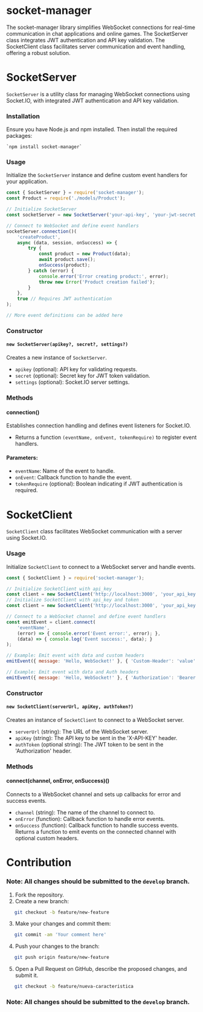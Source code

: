 # socket-manager
The socket-manager library simplifies WebSocket connections for real-time communication in chat applications and online games. The SocketServer class integrates JWT authentication and API key validation. The SocketClient class facilitates server communication and event handling, offering a robust solution.

# SocketServer
`SocketServer` is a utility class for managing WebSocket connections using Socket.IO, with integrated JWT authentication and API key validation.

### Installation
Ensure you have Node.js and npm installed. Then install the required packages:

    `npm install socket-manager`

### Usage
Initialize the `SocketServer` instance and define custom event handlers for your application.

```javascript
const { SocketServer } = require('socket-manager');
const Product = require('./models/Product');

// Initialize SocketServer
const socketServer = new SocketServer('your-api-key', 'your-jwt-secret');

// Connect to WebSocket and define event handlers
socketServer.connection()(
    'createProduct',
    async (data, session, onSuccess) => {
        try {
            const product = new Product(data);
            await product.save();
            onSuccess(product);
        } catch (error) {
            console.error('Error creating product:', error);
            throw new Error('Product creation failed');
        }
    },
    true // Requires JWT authentication
);

// More event definitions can be added here
```
### Constructor
#### `new SocketServer(apikey?, secret?, settings?)`
Creates a new instance of `SocketServer`.

- `apikey` (optional): API key for validating requests.
- `secret` (optional): Secret key for JWT token validation.
- `settings` (optional): Socket.IO server settings.

### Methods
#### connection()
Establishes connection handling and defines event listeners for Socket.IO.

- Returns a function `(eventName, onEvent, tokenRequire)` to register event handlers.
#### Parameters:
- `eventName`: Name of the event to handle.
- `onEvent`: Callback function to handle the event.
- `tokenRequire` (optional): Boolean indicating if JWT authentication is required.

# SocketClient
`SocketClient` class facilitates WebSocket communication with a server using Socket.IO.

### Usage
Initialize `SocketClient` to connect to a WebSocket server and handle events.

```javascript
const { SocketClient } = require('socket-manager');

// Initialize SocketClient with api_key
const client = new SocketClient('http://localhost:3000', 'your_api_key');
// Initialize SocketClient with api_key and token
const client = new SocketClient('http://localhost:3000', 'your_api_key', 'your_auth_token');

// Connect to a WebSocket channel and define event handlers
const emitEvent = client.connect(
    'eventName',
    (error) => { console.error('Event error:', error); },
    (data) => { console.log('Event success:', data); }
);

// Example: Emit event with data and custom headers
emitEvent({ message: 'Hello, WebSocket!' }, { 'Custom-Header': 'value' });

// Example: Emit event with data and Auth headers
emitEvent({ message: 'Hello, WebSocket!' }, { 'Authorization': 'Bearer your_auth_token' });

```
### Constructor
#### `new SocketClient(serverUrl, apiKey, authToken?)`
Creates an instance of `SocketClient` to connect to a WebSocket server.

- `serverUrl` (string): The URL of the WebSocket server.
- `apiKey` (string): The API key to be sent in the 'X-API-KEY' header.
- `authToken` (optional string): The JWT token to be sent in the 'Authorization' header.

### Methods
#### connect(channel, onError, onSuccess)()
Connects to a WebSocket channel and sets up callbacks for error and success events.

- `channel` (string): The name of the channel to connect to.
- `onError` (function): Callback function to handle error events.
- `onSuccess` (function): Callback function to handle success events.
Returns a function to emit events on the connected channel with optional custom headers.

# Contribution

### Note: All changes should be submitted to the `develop` branch.

1. Fork the repository.
2. Create a new branch:
```bash
   git checkout -b feature/new-feature
```
3. Make your changes and commit them:
```bash
   git commit -am 'Your comment here'
```
4. Push your changes to the branch:
```bash
   git push origin feature/new-feature
```
5. Open a Pull Request on GitHub, describe the proposed changes, and submit it.
```bash
   git checkout -b feature/nueva-caracteristica
```

### Note: All changes should be submitted to the `develop` branch.
